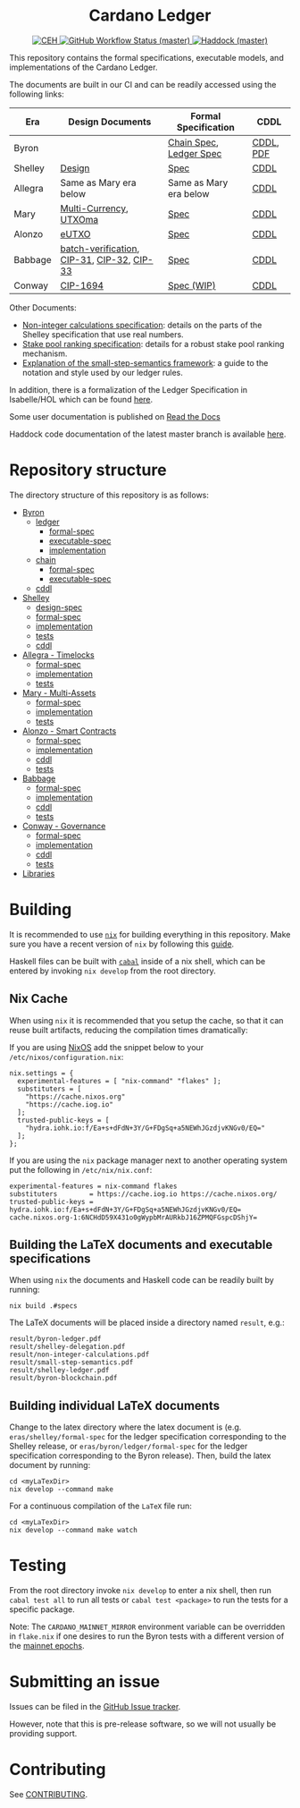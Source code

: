<h1 align="center">Cardano Ledger</h1>

<p align="center">
  <a href="https://input-output-hk.github.io/cardano-engineering-handbook">
    <img alt="CEH" src="https://img.shields.io/badge/policy-Cardano%20Engineering%20Handbook-informational?style=for-the-badge" />
  </a>
  <a href="https://github.com/intersectmbo/cardano-ledger/actions/workflows/haskell.yml">
    <img alt="GitHub Workflow Status (master)" src="https://img.shields.io/github/actions/workflow/status/intersectmbo/cardano-ledger/haskell.yml?branch=master&style=for-the-badge" />
  </a>
  <a href="https://cardano-ledger.cardano.intersectmbo.org/">
    <img alt="Haddock (master)" src="https://img.shields.io/badge/documentation-Haddock-yellow?style=for-the-badge" />
  </a>
</p>

This repository contains the formal specifications, executable models,
and implementations of the Cardano Ledger.

The documents are built in our CI and can be readily accessed using the
following links:

Era | Design Documents | Formal Specification | CDDL
----|------------------|----------------------|-----
Byron | | [Chain Spec](https://github.com/intersectmbo/cardano-ledger/releases/latest/download/byron-blockchain.pdf "Specification of the Blockchain Layer"), [Ledger Spec](https://github.com/intersectmbo/cardano-ledger/releases/latest/download/byron-ledger.pdf "A Formal Specification of the Cardano Ledger") | [CDDL](https://github.com/intersectmbo/cardano-ledger/tree/master/eras/byron/cddl-spec/byron.cddl), [PDF](https://github.com/intersectmbo/cardano-ledger/releases/latest/download/byron-binary.pdf)
Shelley | [Design](https://github.com/intersectmbo/cardano-ledger/releases/latest/download/shelley-delegation.pdf "Design Specification for Delegation and Incentives in Cardano") | [Spec](https://github.com/intersectmbo/cardano-ledger/releases/latest/download/shelley-ledger.pdf "A Formal Specification of the Cardano Ledger") | [CDDL](https://github.com/intersectmbo/cardano-ledger/tree/master/eras/shelley/impl/cddl-files)
Allegra | Same as Mary era below | Same as Mary era below | [CDDL](https://github.com/intersectmbo/cardano-ledger/tree/master/eras/allegra/impl/cddl-files)
Mary | [Multi-Currency](https://eprint.iacr.org/2020/895 "Multi-Currency Ledgers"), [UTXOma](https://iohk.io/en/research/library/papers/utxoma-utxo-with-multi-asset-support/ "UTXOma:UTXO with Multi-Asset Support") | [Spec](https://github.com/intersectmbo/cardano-ledger/releases/latest/download/mary-ledger.pdf "A Formal Specification of the Cardano Ledger with a Native Multi-Asset Implementation") | [CDDL](https://github.com/intersectmbo/cardano-ledger/tree/master/eras/mary/impl/cddl-files)
Alonzo | [eUTXO](https://iohk.io/en/research/library/papers/the-extended-utxo-model/ "The Extended UTXO Model")| [Spec](https://github.com/intersectmbo/cardano-ledger/releases/latest/download/alonzo-ledger.pdf "A Formal Specification of the Cardano Ledger integrating Plutus Core") | [CDDL](https://github.com/intersectmbo/cardano-ledger/tree/master/eras/alonzo/impl/cddl-files)
Babbage | [batch-verification](https://iohk.io/en/research/library/papers/on-uc-secure-range-extension-and-batch-verification-for-ecvrf/ "On UC-Secure Range Extension and Batch Verification for ECVRF"), [CIP-31](https://github.com/cardano-foundation/CIPs/pull/159 "Reference inputs"), [CIP-32](https://github.com/cardano-foundation/CIPs/pull/160 "Inline datums"), [CIP-33](https://github.com/cardano-foundation/CIPs/pull/161 "Reference scripts") | [Spec](https://github.com/intersectmbo/cardano-ledger/releases/latest/download/babbage-ledger.pdf "Formal Specification of the Cardano Ledger for the Babbage era") | [CDDL](https://github.com/intersectmbo/cardano-ledger/tree/master/eras/babbage/impl/cddl-files)
Conway | [CIP-1694](https://github.com/cardano-foundation/CIPs/tree/master/CIP-1694) | [Spec (WIP)](https://github.com/intersectmbo/formal-ledger-specifications) | [CDDL](https://github.com/intersectmbo/cardano-ledger/tree/master/eras/conway/impl/cddl-files)


Other Documents:
- [Non-integer calculations specification](https://github.com/intersectmbo/cardano-ledger/releases/latest/download/non-integer-calculations.pdf): details on the parts of the Shelley specification that use real numbers.
- [Stake pool ranking specification](https://github.com/intersectmbo/cardano-ledger/releases/latest/download/pool-ranking.pdf): details for a robust stake pool ranking mechanism.
- [Explanation of the small-step-semantics framework](https://github.com/intersectmbo/cardano-ledger/releases/latest/download/small-step-semantics.pdf): a guide to the notation and style used by our ledger rules.

In addition, there is a formalization of the Ledger Specification in Isabelle/HOL which can be found [here](https://github.com/input-output-hk/fm-ledger-formalization).

Some user documentation is published on [Read the Docs](https://cardano-ledger.readthedocs.io/en/latest)

Haddock code documentation of the latest master branch is available [here](https://input-output-hk.github.io/cardano-ledger).

# Repository structure

The directory structure of this repository is as follows:

- [Byron](./eras/byron)
  - [ledger](./eras/byron/ledger)
    - [formal-spec](./eras/byron/ledger/formal-spec)
    - [executable-spec](./eras/byron/ledger/executable-spec)
    - [implementation](./eras/byron/ledger/impl)
  - [chain](./eras/byron/chain)
    - [formal-spec](./eras/byron/chain/formal-spec)
    - [executable-spec](./eras/byron/chain/executable-spec)
  - [cddl](./eras/byron/cddl-spec)
- [Shelley](./eras/shelley)
  - [design-spec](./eras/shelley/design-spec)
  - [formal-spec](./eras/shelley/formal-spec)
  - [implementation](./eras/shelley/impl)
  - [tests](./eras/shelley/test-suite)
  - [cddl](./eras/shelley/impl/cddl-files)
- [Allegra - Timelocks](./eras/allegra)
  - [formal-spec](./eras/shelley-ma/formal-spec)
  - [implementation](./eras/allegra/impl)
  - [tests](./eras/shelley-ma/test-suite)
- [Mary - Multi-Assets](./eras/allegra)
  - [formal-spec](./eras/shelley-ma/formal-spec)
  - [implementation](./eras/allegra/impl)
  - [tests](./eras/shelley-ma/test-suite)
- [Alonzo - Smart Contracts](./eras/alonzo)
  - [formal-spec](./eras/alonzo/formal-spec)
  - [implementation](./eras/alonzo/impl)
  - [cddl](./eras/alonzo/impl/cddl-files)
  - [tests](./eras/alonzo/test-suite)
- [Babbage](./eras/babbage)
  - [formal-spec](./eras/babbage/formal-spec)
  - [implementation](./eras/babbage/impl)
  - [cddl](./eras/babbage/impl/cddl-files)
  - [tests](./eras/babbage/test-suite)
- [Conway - Governance](./eras/conway)
  - [formal-spec](./eras/conway/formal-spec)
  - [implementation](./eras/conway/impl)
  - [cddl](./eras/conway/impl/cddl-files)
  - [tests](./eras/conway/impl/test)
- [Libraries](./libs)

# Building

It is recommended to use [`nix`](https://nixos.org/nix/download.html) for building everything in this repository. Make sure you have a recent version of `nix` by following this [guide](https://nixos.org/manual/nix/stable/installation/upgrading.html).

Haskell files can be built with [`cabal`](https://www.haskell.org/cabal/) inside of a nix shell, which can be entered by invoking `nix develop` from the root directory.

## Nix Cache

When using `nix` it is recommended that you setup the cache, so that it can
reuse built artifacts, reducing the compilation times dramatically:

If you are using [NixOS](https://nixos.org/) add the snippet below to your
`/etc/nixos/configuration.nix`:

```
nix.settings = {
  experimental-features = [ "nix-command" "flakes" ];
  substituters = [
    "https://cache.nixos.org"
    "https://cache.iog.io"
  ];
  trusted-public-keys = [
    "hydra.iohk.io:f/Ea+s+dFdN+3Y/G+FDgSq+a5NEWhJGzdjvKNGv0/EQ="
  ];
};
```

If you are using the `nix` package manager next to another operating system put
the following in `/etc/nix/nix.conf`:

```
experimental-features = nix-command flakes
substituters        = https://cache.iog.io https://cache.nixos.org/
trusted-public-keys = hydra.iohk.io:f/Ea+s+dFdN+3Y/G+FDgSq+a5NEWhJGzdjvKNGv0/EQ= cache.nixos.org-1:6NCHdD59X431o0gWypbMrAURkbJ16ZPMQFGspcDShjY=
```

## Building the LaTeX documents and executable specifications

When using `nix` the documents and Haskell code can be readily
built by running:

```shell
nix build .#specs
```

The LaTeX documents will be placed inside a directory named `result`, e.g.:

```shell
result/byron-ledger.pdf
result/shelley-delegation.pdf
result/non-integer-calculations.pdf
result/small-step-semantics.pdf
result/shelley-ledger.pdf
result/byron-blockchain.pdf
```


## Building individual LaTeX documents


Change to the latex directory where the latex document is (e.g. `eras/shelley/formal-spec`
for the ledger specification corresponding to the Shelley release, or
`eras/byron/ledger/formal-spec` for the ledger specification corresponding to
the Byron release). Then, build the latex document by running:

```shell
cd <myLaTexDir>
nix develop --command make
```

For a continuous compilation of the `LaTeX` file run:

```shell
cd <myLaTexDir>
nix develop --command make watch
```

# Testing

From the root directory invoke `nix develop` to enter a nix shell, then run `cabal test all` to run all tests or `cabal test <package>` to run the tests for a specific package.

Note: The `CARDANO_MAINNET_MIRROR` environment variable can be overridden in `flake.nix` if one desires to run
the Byron tests with a different version of the [mainnet epochs](https://github.com/input-output-hk/cardano-mainnet-mirror/tree/master/epochs).

# Submitting an issue

Issues can be filed in the [GitHub Issue tracker](https://github.com/intersectmbo/cardano-ledger/issues).

However, note that this is pre-release software, so we will not usually be providing support.

# Contributing

See [CONTRIBUTING](https://github.com/intersectmbo/cardano-ledger/blob/master/CONTRIBUTING.md).
